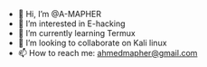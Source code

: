 - 👋 Hi, I’m @A-MAPHER
- 👀 I’m interested in E-hacking
- 🌱 I’m currently learning Termux
- 💞️ I’m looking to collaborate on Kali linux 
- 📫 How to reach me: ahmedmapher@gmail.com

<!---
A-MAPHER/A-MAPHER is a ✨ special ✨ repository because its `README.md` (this file) appears on your GitHub profile.
You can click the Preview link to take a look at your changes.
--->
